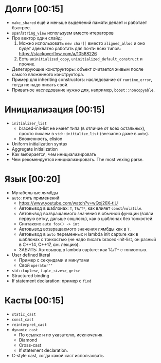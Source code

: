 # Долги [00:15]
* `make_shared` ещё и меньше выделений памяти делает и работает быстрее.
* `span`/`string_view` используем вместо итераторов
* Про вектор один слайд:
  1. Можно использовать `new char[]` вместо `aligned_alloc` и оно будет адекватно работать для почти всех типов: https://stackoverflow.com/a/10588226
  1. Есть `uninitialized_copy`, `uninitialized_default_construct` и прочие.
* Делегирующие конструкторы: объект считается живым после самого вложенного конструктора.
* Пример для inheriting constructors: наследование от `runtime_error`, тогда не надо писать свой.
* Приватное наследование нужно для, например, `boost::noncopyable`.

# Инициализация [00:15]
* `initializer_list`
  * braced-init-list не имеет типа (в отличие от всех остальных), просто пихаем в `std::initialize_list` (внезапно даже в `auto`).
  * Вложенность, elision
* Uniform initialization syntax
* Aggregate initialization
* Как выбирается, чем инициализировать
* Чем рекомендуется инициализировать. The most vexing parse.

# Язык [00:20]
* Мутабельные лямбды
* `auto`: пять применений
  * https://www.youtube.com/watch?v=wQxj20X-tIU
  * Автовывод в шаблонах: `T`, `T&/T*`, как влияет `const`/`volatile`.
  * Автовывод возвращаемого значения в обычной функции (взяли первую ветку, дальше сошлось), как в шаблонах без тонкостей.
  * Синтаксис `auto foo() -> int`
  * Автовывод возвращаемого значения лямбды как в `T`.
  * Автовывод в `auto` переменных и lambda init capture как в шаблонах с тонкостью (не надо писать braced-init-list, он разный в C++14, C++17, см. лекцию).
  * ЗАБИТЬ: Автовывод в lambda capture: как `T&/T*` с тонкостью.
* User defined literal
  * Пример с секундами и минутами
  * Свой `operator""`
* `std::tuple<>`, `tuple_size<>`, `get<>`
* Structured binding
* If statement declaration: пример с `find`

# Касты [00:15]
* `static_cast`
* `const_cast`
* `reinterpret_cast`
* `dynamic_cast`
  * По ссылке и по указателю, исключения.
  * Diamond
  * Cross-cast
  * If statement declaration.
* C-style cast, когда какой каст использовать

